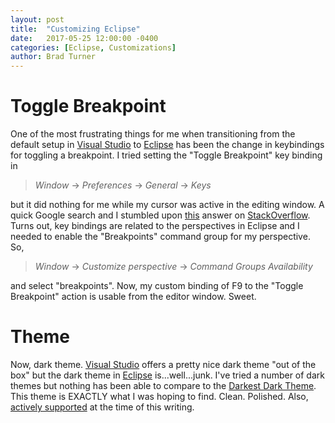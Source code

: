 ```yaml
---
layout: post
title:  "Customizing Eclipse"
date:   2017-05-25 12:00:00 -0400
categories: [Eclipse, Customizations]
author: Brad Turner
---
```


Toggle Breakpoint
=================

One of the most frustrating things for me when transitioning from the default setup in [Visual Studio] to [Eclipse] has been the change in keybindings for toggling a breakpoint.  I tried setting the "Toggle Breakpoint" key binding in 

> _Window_ -> _Preferences_ -> _General_ -> _Keys_ 

but it did nothing for me while my cursor was active in the editing window.  A quick Google search and I stumbled upon [this](http://stackoverflow.com/a/3605724/70130) answer on [StackOverflow].  Turns out, key bindings are related to the perspectives in Eclipse and I needed to enable the "Breakpoints" command group for my perspective.  So, 

> _Window_ -> _Customize perspective_ -> _Command Groups Availability_ 

and select "breakpoints".  Now, my custom binding of F9 to the "Toggle Breakpoint" action is usable from the editor window.  Sweet.

Theme
=====

Now, dark theme.  [Visual Studio] offers a pretty nice dark theme "out of the box" but the dark theme in [Eclipse] is...well...junk.  I've tried a number of dark themes but nothing has been able to compare to the [Darkest Dark Theme].  This theme is EXACTLY what I was hoping to find.  Clean.  Polished.  Also, [actively supported] at the time of this writing.

[Visual Studio]: https://www.visualstudio.com/
[Eclipse]: https://eclipse.org/
[StackOverflow]: http://www.stackoverflow.com
[Darkest Dark Theme]: https://marketplace.eclipse.org/content/darkest-dark-theme
[actively supported]: https://www.genuitec.com/products/devstyle/
